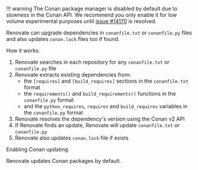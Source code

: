 <!-- prettier-ignore -->
!!! warning
    The Conan package manager is disabled by default due to slowness in the Conan API.
    We recommend you only enable it for low volume experimental purposes until [issue #14170](https://github.com/renovatebot/renovate/issues/14170) is resolved.

Renovate can upgrade dependencies in `conanfile.txt` or `conanfile.py` files and also updates `conan.lock` files too if found.

How it works:

<!--
  TODO: remove ignore
  prettier & markdownlint conflicting nested list format
  see: https://github.com/renovatebot/renovate/pull/30608
-->
<!-- prettier-ignore -->
1. Renovate searches in each repository for any `conanfile.txt` or `conanfile.py` file
1. Renovate extracts existing dependencies from:
    - the `[requires]` and `[build_requires]` sections in the `conanfile.txt` format
    - the `requirements()` and `build_requirements()` functions in the `conanfile.py` format
    - and the `python_requires`, `requires` and `build_requires` variables in the `conanfile.py` format
1. Renovate resolves the dependency's version using the Conan v2 API
1. If Renovate finds an update, Renovate will update `conanfile.txt` or `conanfile.py`
1. Renovate also updates `conan.lock` file if exists

Enabling Conan updating

Renovate updates Conan packages by default.

